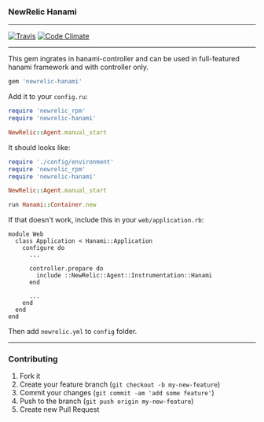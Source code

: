 ### NewRelic Hanami

---

[![Travis](https://img.shields.io/travis/artemeff/newrelic-hanami.svg)]() [![Code Climate](https://codeclimate.com/github/artemeff/newrelic-hanami/badges/gpa.svg)](https://codeclimate.com/github/artemeff/newrelic-hanami)

---

This gem ingrates in hanami-controller and can be used in full-featured hanami framework and with controller only.

```ruby
gem 'newrelic-hanami'
```

Add it to your `config.ru`:

```ruby
require 'newrelic_rpm'
require 'newrelic-hanami'

NewRelic::Agent.manual_start
```

It should looks like:

```ruby
require './config/environment'
require 'newrelic_rpm'
require 'newrelic-hanami'

NewRelic::Agent.manual_start

run Hanami::Container.new

```

If that doesn't work, include this in your `web/application.rb`:
```
module Web
  class Application < Hanami::Application
    configure do
      ...

      controller.prepare do
        include ::NewRelic::Agent::Instrumentation::Hanami
      end

      ...
    end
  end
end
```


Then add `newrelic.yml` to `config` folder.

---

### Contributing

1. Fork it
2. Create your feature branch (`git checkout -b my-new-feature`)
3. Commit your changes (`git commit -am 'add some feature'`)
4. Push to the branch (`git push origin my-new-feature`)
5. Create new Pull Request
